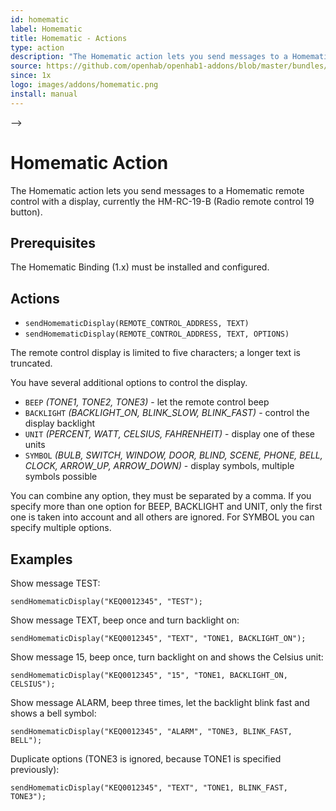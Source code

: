 ```yaml
---
id: homematic
label: Homematic
title: Homematic - Actions
type: action
description: "The Homematic action lets you send messages to a Homematic remote control with a display, currently the HM-RC-19-B (Radio remote control 19 button)."
source: https://github.com/openhab/openhab1-addons/blob/master/bundles/action/org.openhab.action.homematic/README.md
since: 1x
logo: images/addons/homematic.png
install: manual
---
```


<!-- Attention authors: Do not edit directly. Please add your changes to the appropriate source repository -->

<!-- <!-- {% include base.html %} --> -->

# Homematic Action

The Homematic action lets you send messages to a Homematic remote control with a display, currently the HM-RC-19-B (Radio remote control 19 button).

## Prerequisites

The Homematic Binding (1.x) must be installed and configured.

## Actions

- `sendHomematicDisplay(REMOTE_CONTROL_ADDRESS, TEXT)`
- `sendHomematicDisplay(REMOTE_CONTROL_ADDRESS, TEXT, OPTIONS)`

The remote control display is limited to five characters; a longer text is truncated.

You have several additional options to control the display.

- `BEEP` *(TONE1, TONE2, TONE3)* - let the remote control beep
- `BACKLIGHT` *(BACKLIGHT_ON, BLINK_SLOW, BLINK_FAST)* - control the display backlight
- `UNIT` *(PERCENT, WATT, CELSIUS, FAHRENHEIT)* - display one of these units
- `SYMBOL` *(BULB, SWITCH, WINDOW, DOOR, BLIND, SCENE, PHONE, BELL, CLOCK, ARROW_UP, ARROW_DOWN)* - display symbols, multiple symbols possible

You can combine any option, they must be separated by a comma.
If you specify more than one option for BEEP, BACKLIGHT and UNIT, only the first one is taken into account and all others are ignored.
For SYMBOL you can specify multiple options.

## Examples

Show message TEST:

`sendHomematicDisplay("KEQ0012345", "TEST");`

Show message TEXT, beep once and turn backlight on:

`sendHomematicDisplay("KEQ0012345", "TEXT", "TONE1, BACKLIGHT_ON");`

Show message 15, beep once, turn backlight on and shows the Celsius unit:

`sendHomematicDisplay("KEQ0012345", "15", "TONE1, BACKLIGHT_ON, CELSIUS");`

Show message ALARM, beep three times, let the backlight blink fast and shows a bell symbol:

`sendHomematicDisplay("KEQ0012345", "ALARM", "TONE3, BLINK_FAST, BELL");`

Duplicate options (TONE3 is ignored, because TONE1 is specified previously):

`sendHomematicDisplay("KEQ0012345", "TEXT", "TONE1, BLINK_FAST, TONE3");`
